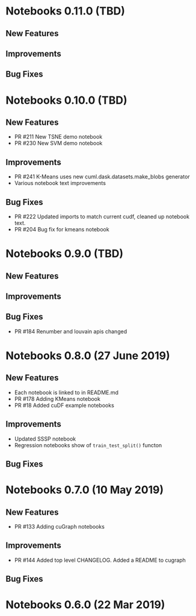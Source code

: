 # Notebooks 0.11.0 (TBD)

## New Features

## Improvements

## Bug Fixes


# Notebooks 0.10.0 (TBD)

## New Features

- PR #211 New TSNE demo notebook
- PR #230 New SVM demo notebook


## Improvements
- PR #241 K-Means uses new cuml.dask.datasets.make_blobs generator
- Various notebook text improvements

## Bug Fixes

- PR #222 Updated imports to match current cudf, cleaned up notebook text.
- PR #204 Bug fix for kmeans notebook

# Notebooks 0.9.0 (TBD)

## New Features

## Improvements

## Bug Fixes
- PR #184 Renumber and louvain apis changed

# Notebooks 0.8.0 (27 June 2019)

## New Features
- Each notebook is linked to in README.md
- PR #178 Adding KMeans notebook
- PR #18 Added cuDF example notebooks

## Improvements
- Updated SSSP notebook
- Regression notebooks show of `train_test_split()` functon

## Bug Fixes


# Notebooks 0.7.0 (10 May 2019)

## New Features
- PR #133 Adding cuGraph notebooks

## Improvements
- PR #144  Added top level CHANGELOG.  Added a README to cugraph

## Bug Fixes


# Notebooks 0.6.0 (22 Mar 2019)
